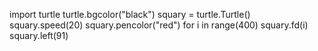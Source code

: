 import turtle
turtle.bgcolor("black")
squary = turtle.Turtle()
squary.speed(20)
squary.pencolor("red")
for i in range(400)
squary.fd(i)
squary.left(91)

